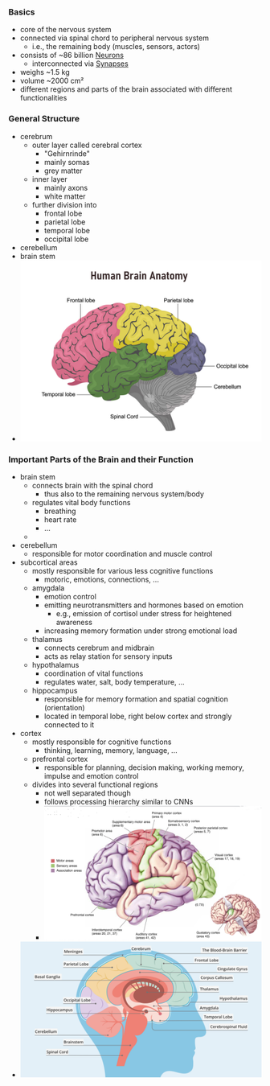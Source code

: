 ### Basics
+ core of the nervous system
+ connected via spinal chord to peripheral nervous system
	+ i.e., the remaining body (muscles, sensors, actors)
+ consists of ~86 billion [Neurons](Neurons/Neurons.md)
	+ interconnected via [Synapses](Neurons/Synapses.md)
+ weighs ~1.5 kg 
+ volume ~2000 cm²
+ different regions and parts of the brain associated with different functionalities
### General Structure
+ cerebrum
	+ outer layer called cerebral cortex
		+ "Gehirnrinde"
		+ mainly somas
		+ grey matter
	+ inner layer
		+ mainly axons
		+ white matter
	+ further division into
		+ frontal lobe
		+ parietal lobe
		+ temporal lobe
		+ occipital lobe
+ cerebellum
+ brain stem
+ ![](../../../z_images/Pasted%20image%2020250616095619.png)

### Important Parts of the Brain and their Function
+ brain stem
	+ connects brain with the spinal chord
		+ thus also to the remaining nervous system/body
	+ regulates vital body functions
		+ breathing
		+ heart rate
		+ ...
	+ 
+ cerebellum
	+ responsible for motor coordination and muscle control
+ subcortical areas
	 + mostly responsible for various less cognitive functions
		 + motoric, emotions, connections, ...
	+ amygdala
		+ emotion control
		+ emitting neurotransmitters and hormones based on emotion
			+ e.g., emission of cortisol under stress for heightened awareness 
		+ increasing memory formation under strong emotional load
	+ thalamus
		+ connects cerebrum and midbrain
		+ acts as relay station for sensory inputs
	+ hypothalamus
		+ coordination of vital functions
		+ regulates water, salt, body temperature, ...
	+ hippocampus 
		+ responsible for memory formation and spatial cognition (orientation)
		+ located in temporal lobe, right below cortex and strongly connected to it
+ cortex
	+ mostly responsible for cognitive functions
		+ thinking, learning, memory, language, ...
	+ prefrontal cortex
		+ responsible for planning, decision making, working memory, impulse and emotion control
	+ divides into several functional regions
		+ not well separated though
		+ follows processing hierarchy similar to CNNs
		+ ![](../../../z_images/Pasted%20image%2020250616102838.png)
+ ![](../../../z_images/Pasted%20image%2020250616095736.png)

